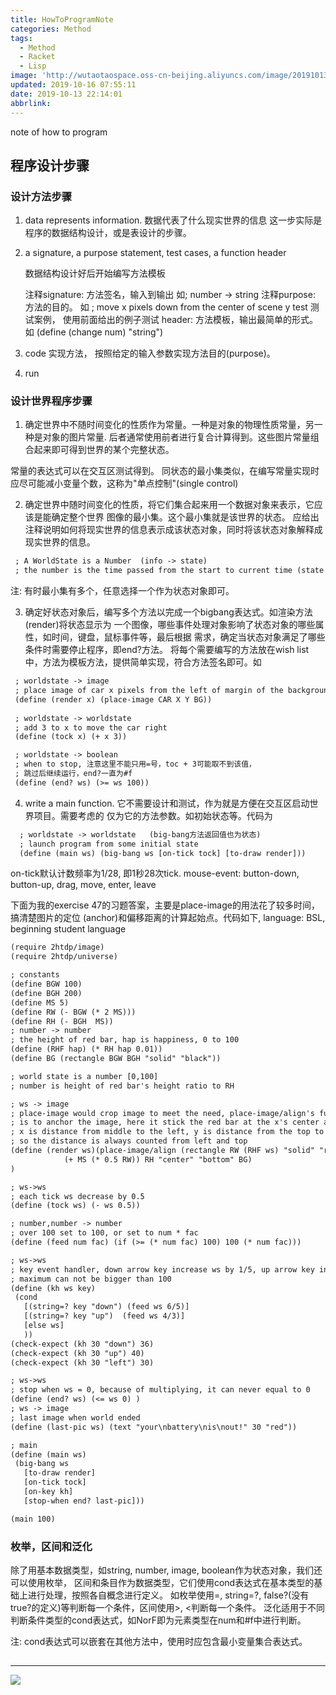 ```yaml
---
title: HowToProgramNote
categories: Method
tags:
  - Method
  - Racket
  - Lisp
image: 'http://wutaotaospace.oss-cn-beijing.aliyuncs.com/image/20191013_1.jpg'
updated: 2019-10-16 07:55:11
date: 2019-10-13 22:14:01
abbrlink:
---
```

note of how to program
<!-- more -->
## 程序设计步骤

### 设计方法步骤

  1. data represents information. 数据代表了什么现实世界的信息
     这一步实际是程序的数据结构设计，或是表设计的步骤。
  
  2. a signature, a purpose statement, test cases, a function header
  
     数据结构设计好后开始编写方法模板
  
     注释signature: 方法签名，输入到输出 如; number -> string
     注释purpose:  方法的目的。 如 ; move x pixels down from the center of scene y
     test  测试案例， 使用前面给出的例子测试
     header:  方法模板，输出最简单的形式。 如 (define (change num) "string")
  
  3. code  实现方法， 按照给定的输入参数实现方法目的(purpose)。
  4. run

### 设计世界程序步骤
  
  1. 确定世界中不随时间变化的性质作为常量。一种是对象的物理性质常量，另一种是对象的图片常量.
  后者通常使用前者进行复合计算得到。这些图片常量组合起来即可得到世界的某个完整状态。

  常量的表达式可以在交互区测试得到。
  同状态的最小集类似，在编写常量实现时应尽可能减小变量个数，这称为"单点控制"(single control)
  
  2. 确定世界中随时间变化的性质，将它们集合起来用一个数据对象来表示，它应该是能确定整个世界
  图像的最小集。这个最小集就是该世界的状态。
  应给出注释说明如何将现实世界的信息表示成该状态对象，同时将该状态对象解释成现实世界的信息。
 ```txt
  ; A WorldState is a Number  (info -> state)
  ; the number is the time passed from the start to current time (state -> info)
 ```
  注: 有时最小集有多个，任意选择一个作为状态对象即可。
  
  3. 确定好状态对象后，编写多个方法以完成一个bigbang表达式。如渲染方法(render)将状态显示为
  一个图像，哪些事件处理对象影响了状态对象的哪些属性，如时间，键盘，鼠标事件等，最后根据
  需求，确定当状态对象满足了哪些条件时需要停止程序，即end?方法。
  将每个需要编写的方法放在wish list中，方法为模板方法，提供简单实现，符合方法签名即可。如
 ```txt
  ; worldstate -> image
  ; place image of car x pixels from the left of margin of the background image
  (define (render x) (place-image CAR X Y BG))
  
  ; worldstate -> worldstate
  ; add 3 to x to move the car right
  (define (tock x) (+ x 3))

  ; worldstate -> boolean
  ; when to stop, 注意这里不能只用=号，toc + 3可能取不到该值，
  ; 跳过后继续运行，end?一直为#f
  (define (end? ws) (>= ws 100))
 ```

  4. write a main function. 它不需要设计和测试，作为就是方便在交互区启动世界项目。需要考虑的
  仅为它的方法参数。如初始状态等。代码为
```txt
  ; worldstate -> worldstate   (big-bang方法返回值也为状态)
  ; launch program from some initial state
  (define (main ws) (big-bang ws [on-tick tock] [to-draw render]))
```
  on-tick默认计数频率为1/28, 即1秒28次tick.
  mouse-event:  button-down, button-up, drag, move, enter, leave
  
  下面为我的exercise 47的习题答案，主要是place-image的用法花了较多时间，搞清楚图片的定位
  (anchor)和偏移距离的计算起始点。代码如下, language: BSL, beginning student language
 ```txt
(require 2htdp/image)
(require 2htdp/universe)

; constants
(define BGW 100)
(define BGH 200)
(define MS 5)
(define RW (- BGW (* 2 MS)))
(define RH (- BGH  MS))
; number -> number
; the height of red bar, hap is happiness, 0 to 100
(define (RHF hap) (* RH hap 0.01))
(define BG (rectangle BGW BGH "solid" "black"))

; world state is a number [0,100]
; number is height of red bar's height ratio to RH

; ws -> image
; place-image would crop image to meet the need, place-image/align's function
; is to anchor the image, here it stick the red bar at the x's center and y's bottom
; x is distance from middle to the left, y is distance from the top to the bottom 
; so the distance is always counted from left and top
(define (render ws)(place-image/align (rectangle RW (RHF ws) "solid" "red")
             (+ MS (* 0.5 RW)) RH "center" "bottom" BG)
)

; ws->ws
; each tick ws decrease by 0.5
(define (tock ws) (- ws 0.5))

; number,number -> number
; over 100 set to 100, or set to num * fac
(define (feed num fac) (if (>= (* num fac) 100) 100 (* num fac)))      

; ws->ws
; key event handler, down arrow key increase ws by 1/5, up arrow key increase ws by 1/3 
; maximum can not be bigger than 100
(define (kh ws key) 
  (cond 
    [(string=? key "down") (feed ws 6/5)]
    [(string=? key "up")  (feed ws 4/3)]
    [else ws]
    ))
(check-expect (kh 30 "down") 36)
(check-expect (kh 30 "up") 40)
(check-expect (kh 30 "left") 30)

; ws->ws
; stop when ws = 0, because of multiplying, it can never equal to 0
(define (end? ws) (<= ws 0) )
; ws -> image
; last image when world ended 
(define (last-pic ws) (text "your\nbattery\nis\nout!" 30 "red"))

; main
(define (main ws) 
  (big-bang ws 
    [to-draw render]
    [on-tick tock]
    [on-key kh]
    [stop-when end? last-pic]))

(main 100)

 ```
 
### 枚举，区间和泛化
除了用基本数据类型，如string, number, image, boolean作为状态对象，我们还可以使用枚举，
区间和条目作为数据类型，它们使用cond表达式在基本类型的基础上进行处理，按照各自概念进行定义。
如枚举使用=, string=?, false?(没有true?的定义)等判断每一个条件，区间使用>, <判断每一个条件。
泛化适用于不同判断条件类型的cond表达式，如NorF即为元素类型在num和#f中进行判断。

注: cond表达式可以嵌套在其他方法中，使用时应包含最小变量集合表达式。

##
##
<hr />
<img src="http://wutaotaospace.oss-cn-beijing.aliyuncs.com/image/20191013_1.jpg" class="full-image" />
